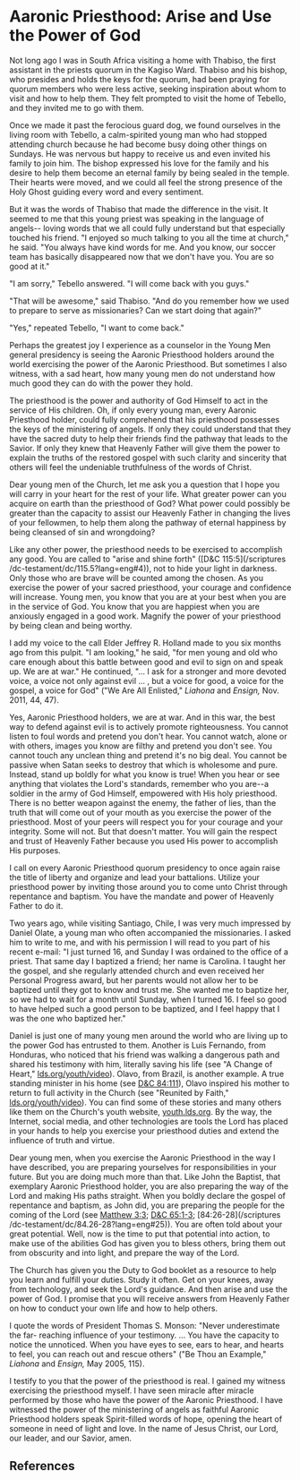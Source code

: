 # Aaronic Priesthood: Arise and Use the Power of God

Not long ago I was in South Africa visiting a home with Thabiso, the first
assistant in the priests quorum in the Kagiso Ward. Thabiso and his bishop,
who presides and holds the keys for the quorum, had been praying for quorum
members who were less active, seeking inspiration about whom to visit and how
to help them. They felt prompted to visit the home of Tebello, and they
invited me to go with them.

Once we made it past the ferocious guard dog, we found ourselves in the living
room with Tebello, a calm-spirited young man who had stopped attending church
because he had become busy doing other things on Sundays. He was nervous but
happy to receive us and even invited his family to join him. The bishop
expressed his love for the family and his desire to help them become an
eternal family by being sealed in the temple. Their hearts were moved, and we
could all feel the strong presence of the Holy Ghost guiding every word and
every sentiment.

But it was the words of Thabiso that made the difference in the visit. It
seemed to me that this young priest was speaking in the language of angels--
loving words that we all could fully understand but that especially touched
his friend. "I enjoyed so much talking to you all the time at church," he
said. "You always have kind words for me. And you know, our soccer team has
basically disappeared now that we don't have you. You are so good at it."

"I am sorry," Tebello answered. "I will come back with you guys."

"That will be awesome," said Thabiso. "And do you remember how we used to
prepare to serve as missionaries? Can we start doing that again?"

"Yes," repeated Tebello, "I want to come back."

Perhaps the greatest joy I experience as a counselor in the Young Men general
presidency is seeing the Aaronic Priesthood holders around the world
exercising the power of the Aaronic Priesthood. But sometimes I also witness,
with a sad heart, how many young men do not understand how much good they can
do with the power they hold.

The priesthood is the power and authority of God Himself to act in the service
of His children. Oh, if only every young man, every Aaronic Priesthood holder,
could fully comprehend that his priesthood possesses the keys of the
ministering of angels. If only they could understand that they have the sacred
duty to help their friends find the pathway that leads to the Savior. If only
they knew that Heavenly Father will give them the power to explain the truths
of the restored gospel with such clarity and sincerity that others will feel
the undeniable truthfulness of the words of Christ.

Dear young men of the Church, let me ask you a question that I hope you will
carry in your heart for the rest of your life. What greater power can you
acquire on earth than the priesthood of God? What power could possibly be
greater than the capacity to assist our Heavenly Father in changing the lives
of your fellowmen, to help them along the pathway of eternal happiness by
being cleansed of sin and wrongdoing?

Like any other power, the priesthood needs to be exercised to accomplish any
good. You are called to "arise and shine forth" ([D&amp;C 115:5](/scriptures
/dc-testament/dc/115.5?lang=eng#4)), not to hide your light in darkness. Only
those who are brave will be counted among the chosen. As you exercise the
power of your sacred priesthood, your courage and confidence will increase.
Young men, you know that you are at your best when you are in the service of
God. You know that you are happiest when you are anxiously engaged in a good
work. Magnify the power of your priesthood by being clean and being worthy.

I add my voice to the call Elder Jeffrey R. Holland made to you six months ago
from this pulpit. "I am looking," he said, "for men young and old who care
enough about this battle between good and evil to sign on and speak up. We are
at war." He continued, "... I ask for a stronger and more devoted voice, a voice
not only against evil ... , but a voice for good, a voice for the gospel, a
voice for God" ("We Are All Enlisted," _Liahona_ and _Ensign,_ Nov. 2011, 44,
47).

Yes, Aaronic Priesthood holders, we are at war. And in this war, the best way
to defend against evil is to actively promote righteousness. You cannot listen
to foul words and pretend you don't hear. You cannot watch, alone or with
others, images you know are filthy and pretend you don't see. You cannot touch
any unclean thing and pretend it's no big deal. You cannot be passive when
Satan seeks to destroy that which is wholesome and pure. Instead, stand up
boldly for what you know is true! When you hear or see anything that violates
the Lord's standards, remember who you are--a soldier in the army of God
Himself, empowered with His holy priesthood. There is no better weapon against
the enemy, the father of lies, than the truth that will come out of your mouth
as you exercise the power of the priesthood. Most of your peers will respect
you for your courage and your integrity. Some will not. But that doesn't
matter. You will gain the respect and trust of Heavenly Father because you
used His power to accomplish His purposes.

I call on every Aaronic Priesthood quorum presidency to once again raise the
title of liberty and organize and lead your battalions. Utilize your
priesthood power by inviting those around you to come unto Christ through
repentance and baptism. You have the mandate and power of Heavenly Father to
do it.

Two years ago, while visiting Santiago, Chile, I was very much impressed by
Daniel Olate, a young man who often accompanied the missionaries. I asked him
to write to me, and with his permission I will read to you part of his recent
e-mail: "I just turned 16, and Sunday I was ordained to the office of a
priest. That same day I baptized a friend; her name is Carolina. I taught her
the gospel, and she regularly attended church and even received her Personal
Progress award, but her parents would not allow her to be baptized until they
got to know and trust me. She wanted me to baptize her, so we had to wait for
a month until Sunday, when I turned 16. I feel so good to have helped such a
good person to be baptized, and I feel happy that I was the one who baptized
her."

Daniel is just one of many young men around the world who are living up to the
power God has entrusted to them. Another is Luis Fernando, from Honduras, who
noticed that his friend was walking a dangerous path and shared his testimony
with him, literally saving his life (see "A Change of Heart,"
[lds.org/youth/video](http://lds.org/youth/video?lang=eng)). Olavo, from
Brazil, is another example. A true standing minister in his home (see [D&amp;C
84:111](/scriptures/dc-testament/dc/84.111?lang=eng#110)), Olavo inspired his
mother to return to full activity in the Church (see "Reunited by Faith,"
[lds.org/youth/video](http://lds.org/youth/video?lang=eng)). You can find some
of these stories and many others like them on the Church's youth website,
[youth.lds.org](http://youth.lds.org/?lang=eng). By the way, the Internet,
social media, and other technologies are tools the Lord has placed in your
hands to help you exercise your priesthood duties and extend the influence of
truth and virtue.

Dear young men, when you exercise the Aaronic Priesthood in the way I have
described, you are preparing yourselves for responsibilities in your future.
But you are doing much more than that. Like John the Baptist, that exemplary
Aaronic Priesthood holder, you are also preparing the way of the Lord and
making His paths straight. When you boldly declare the gospel of repentance
and baptism, as John did, you are preparing the people for the coming of the
Lord (see [Matthew 3:3](/scriptures/nt/matt/3.3?lang=eng#2); [D&amp;C
65:1-3](/scriptures/dc-testament/dc/65.1-3?lang=eng#0); [84:26-28](/scriptures
/dc-testament/dc/84.26-28?lang=eng#25)). You are often told about your great
potential. Well, now is the time to put that potential into action, to make
use of the abilities God has given you to bless others, bring them out from
obscurity and into light, and prepare the way of the Lord.

The Church has given you the Duty to God booklet as a resource to help you
learn and fulfill your duties. Study it often. Get on your knees, away from
technology, and seek the Lord's guidance. And then arise and use the power of
God. I promise that you will receive answers from Heavenly Father on how to
conduct your own life and how to help others.

I quote the words of President Thomas S. Monson: "Never underestimate the far-
reaching influence of your testimony. ... You have the capacity to notice the
unnoticed. When you have eyes to see, ears to hear, and hearts to feel, you
can reach out and rescue others" ("Be Thou an Example," _Liahona_ and
_Ensign,_ May 2005, 115).

I testify to you that the power of the priesthood is real. I gained my witness
exercising the priesthood myself. I have seen miracle after miracle performed
by those who have the power of the Aaronic Priesthood. I have witnessed the
power of the ministering of angels as faithful Aaronic Priesthood holders
speak Spirit-filled words of hope, opening the heart of someone in need of
light and love. In the name of Jesus Christ, our Lord, our leader, and our
Savior, amen.

## References

